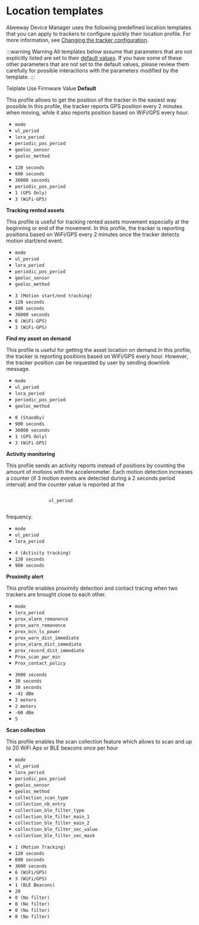 # Location templates
Abeeway Device Manager uses the following predefined location templates that you can apply to trackers to configure quickly their location profile. For more information, see [Changing the tracker configuration](/trackers-overview/abeeway-device-manager/change-tracker-configuration.md).

:::warning Warning
All templates below assume that parameters that are not explicitly listed are set to their [default values](../../abeeway-trackers-reference-guide/AbeewayRefGuide/parameters-default-configuration/configuration-default.md). If you have some of these other parameters that are not set to the default values, please review them carefully for possible interactions with the parameters modified by the template.
:::

<html>
    <thead>
    <tr>
        <th>Telplate</th>
        <th>Use</th>
        <th>Firmware</th>
        <th>Value</th>
    </tr>
    </thead>
    <tbody>
    <tr>
        <td>
            <strong>
                Default
            </strong>
        </td>
        <td>
            <p>
                This profile allows to get the position of the tracker in the easiest way possible.In this profile, the
                tracker reports GPS position every 2 minutes when moving, while it also reports position based on
                WiFi/GPS every hour.
            </p>
        </td>
        <td>
            <ul>
                <li>
                    <code>mode</code>
                </li>
                <li>
                    <code>ul_period</code>
                </li>
                <li>
                    <code>lora_period</code>
                </li>
                <li>
                    <code>periodic_pos_period</code>
                </li>
                <li>
                    <code>geoloc_sensor</code>
                </li>
                <li>
                    <code>geoloc_method</code>
                </li>
            </ul>
        </td>
        <td>
            <ul>
                <li>
                    <code>120 seconds</code>
                </li>
                <li>
                    <code>600 seconds</code>
                </li>
                <li>
                    <code>36000 seconds</code>
                </li>
                <li>
                    <code>periodic_pos_period</code>
                </li>
                <li>
                    <code>1 (GPS Only)</code>
                </li>
                <li>
                    <code>3 (WiFi-GPS)</code>
                </li>
            </ul>
        </td>
    </tr>
    <tr>
        <td>
            <strong>
                Tracking rented assets
            </strong>
        </td>
        <td>
            <p>
                This profile is useful for tracking rented assets movement especially at the beginning or end of the
                movement.
                In this profile, the tracker is reporting positions based on WiFi/GPS every 2 minutes once the tracker
                detects motion start/end event.
            </p>
        </td>
        <td>
            <ul>
                <li>
                    <code>mode</code>
                </li>
                <li>
                    <code>ul_period</code>
                </li>
                <li>
                    <code>lora_period</code>
                </li>
                <li>
                    <code>periodic_pos_period</code>
                </li>
                <li>
                    <code>geoloc_sensor</code>
                </li>
                <li>
                    <code>geoloc_method</code>
                </li>
            </ul>
        </td>
        <td>
            <ul>
                <li>
                    <code>3 (Motion start/end tracking)</code>
                </li>
                <li>
                    <code>120 seconds</code>
                </li>
                <li>
                    <code>600 seconds</code>
                </li>
                <li>
                    <code>36000 seconds</code>
                </li>
                <li>
                    <code>6 (WiFi-GPS)</code>
                </li>
                <li>
                    <code>3 (WiFi-GPS)</code>
                </li>
            </ul>
        </td>
    </tr>
    <tr>
        <td>
            <strong>
                Find my asset on demand
            </strong>
        </td>
        <td>
            <p>
                This profile is useful for getting the asset location on demand.In this profile, the tracker is
                reporting positions based on WiFi/GPS every hour. However, the tracker position can be requested by user
                by sending downlink message.
            </p>
        </td>
        <td>
            <ul>
                <li>
                    <code>mode</code>
                </li>
                <li>
                    <code>ul_period</code>
                </li>
                <li>
                    <code>lora_period</code>
                </li>
                <li>
                    <code>periodic_pos_period</code>
                </li>
                <li>
                    <code>geoloc_method</code>
                </li>
            </ul>
        </td>
        <td>
            <ul>
                <li>
                    <code>0 (Standby)</code>
                </li>
                <li>
                    <code>900 seconds</code>
                </li>
                <li>
                    <code>36000 seconds</code>
                </li>
                <li>
                    <code>1 (GPS Only)</code>
                </li>
                <li>
                    <code>3 (WiFi-GPS)</code>
                </li>
            </ul>
        </td>
    </tr>
    <tr>
        <td>
            <strong>
                Activity monitoring
            </strong>
        </td>
        <td>
            <p>
                This profile sends an activity reports instead of positions by counting the amount of motions with the
                accelerometer.
                Each motion detection increases a counter (if 3 motion events are detected during a 2 seconds period
                interval) and the counter value is reported at the
            </p>
            <code>
                ul_period
            </code>
            <p>
                frequency.
            </p>
        </td>
        <td>
            <ul>
                <li>
                    <code>mode</code>
                </li>
                <li>
                    <code>ul_period</code>
                </li>
                <li>
                    <code>lora_period</code>
                </li>
            </ul>
        </td>
        <td>
            <ul>
                <li>
                    <code>4 (Activity tracking)</code>
                </li>
                <li>
                    <code>120 seconds</code>
                </li>
                <li>
                    <code>900 seconds</code>
                </li>
            </ul>
        </td>
    </tr>
    <tr>
        <td>
            <strong>
                Proximity alert
            </strong>
        </td>
        <td>
            <p>
                This profile enables proximity detection and contact tracing when two trackers are brought close to each
                other.
            </p>
        </td>
        <td>
            <ul>
                <li>
                    <code>mode</code>
                </li>
                <li>
                    <code>lora_period</code>
                </li>
                <li>
                    <code>prox_alarm_remanence</code>
                </li>
                <li>
                    <code>prox_warn_remanence</code>
                </li>
                <li>
                    <code>prox_bcn_tx_power</code>
                </li>
                <li>
                    <code>prox_warn_dist_immediate</code>
                </li>
                <li>
                    <code>prox_alarm_dist_immediate</code>
                </li>
                <li>
                    <code>prox_record_dist_immediate</code>
                </li>
                <li>
                    <code>Prox_scan_pwr_min</code>
                </li>
                <li>
                    <code>Prox_contact_policy</code>
                </li>
            </ul>
        </td>
        <td>
            <ul>
                <li>
                    <code>3600 seconds</code>
                </li>
                <li>
                    <code>30 seconds</code>
                </li>
                <li>
                    <code>30 seconds</code>
                </li>
                <li>
                    <code>-41 dBm</code>
                </li>
                <li>
                    <code>2 meters</code>
                </li>
                <li>
                    <code>2 meters</code>
                </li>
                <li>
                    <code>-60 dBm</code>
                </li>
                <li>
                    <code>5</code>
                </li>
            </ul>
        </td>
    </tr>
    <tr>
        <td>
            <strong>
                Scan collection
            </strong>
        </td>
        <td>
            <p>
                This profile enables the scan collection feature which allows to scan and up to 20 WiFi Aps or BLE
                beacons once per hour
            </p>
        </td>
        <td>
            <ul>
                <li>
                    <code>mode</code>
                </li>
                <li>
                    <code>ul_period</code>
                </li>
                <li>
                    <code>lora_period</code>
                </li>
                <li>
                    <code>periodic_pos_period</code>
                </li>
                <li>
                    <code>geoloc_sensor</code>
                </li>
                <li>
                    <code>geoloc_method</code>
                </li>
                <li>
                    <code>collection_scan_type</code>
                </li>
                <li>
                    <code>collection_nb_entry</code>
                </li>
                <li>
                    <code>collection_ble_filter_type</code>
                </li>
                <li>
                    <code>collection_ble_filter_main_1</code>
                </li>
                <li>
                    <code>collection_ble_filter_main_2</code>
                </li>
                <li>
                    <code>collection_ble_filter_sec_value</code>
                </li>
                <li>
                    <code>collection_ble_filter_sec_mask</code>
                </li>
            </ul>
        </td>
        <td>
            <ul>
                <li>
                    <code>1 (Motion Tracking)</code>
                </li>
                <li>
                    <code>120 seconds</code>
                </li>
                <li>
                    <code>600 seconds</code>
                </li>
                <li>
                    <code>3600 seconds</code>
                </li>
                <li>
                    <code>6 (WiFi/GPS)</code>
                </li>
                <li>
                    <code>3 (WiFi/GPS)</code>
                </li>
                <li>
                    <code>1 (BLE Beacons)</code>
                </li>
                <li>
                    <code>20</code>
                </li>
                <li>
                    <code>0 (No filter)</code>
                </li>
                <li>
                    <code>0 (No filter)</code>
                </li>
                <li>
                    <code>0 (No filter)</code>
                </li>
                <li>
                    <code>0 (No filter)</code>
                </li>
            </ul>
        </td>
    </tr>
    </tbody>
</html>
